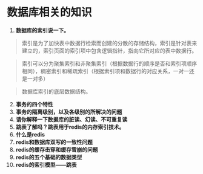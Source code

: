 # 数据库相关的知识

1. **数据库的索引说一下。**
> 索引是为了加快表中数据行检索而创建的分散的存储结构，索引是针对表来建立的，索引页面的索引项中包含逻辑指针，指向它所对应的表中数据行。

> 索引可以分为聚集索引和非聚集索引（根据数据行的顺序是否和索引项顺序相同），稠密索引和稀疏索引（根据索引项和数据行的对应关系，一对一还是一对多）

> 数据库索引的底层数据结构。
2. **事务的四个特性**
3. **事务的隔离级别，以及各级别的所解决的问题**
4. **请你解释一下数据库的脏读、幻读、不可重复读**
5. **跳表了解吗？跳表用于redis的内存索引技术。**
6. **什么是redis**
7. **redis和数据库双写的一致性问题**
8. **redis的缓存击穿和缓存雪崩的问题**
9. **redis的五个基础的数据类型**
10. **redis的索引模型——跳表**
